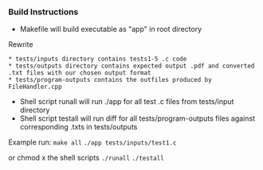 ### Build Instructions
* Makefile will build executable as "app" in root directory

Rewrite
```
* tests/inputs directory contains tests1-5 .c code
* tests/outputs directory contains expected output .pdf and converted .txt files with our chosen output format
* tests/program-outputs contains the outfiles produced by FileHandler.cpp
```

* Shell script runall will run ./app for all test .c files from tests/input directory
* Shell script testall will run diff for all tests/program-outputs files against corresponding .txts in tests/outputs
  
Example run:
`make all`
`./app tests/inputs/test1.c`

or chmod x the shell scripts
`./runall`
`./testall`
